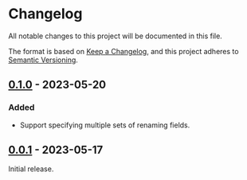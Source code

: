 # Changelog

All notable changes to this project will be documented in this file.

The format is based on [Keep a Changelog](https://keepachangelog.com/en/1.0.0/),
and this project adheres to [Semantic Versioning](https://semver.org/spec/v2.0.0.html).

## [0.1.0] - 2023-05-20

### Added

-   Support specifying multiple sets of renaming fields.

## [0.0.1] - 2023-05-17

Initial release.

[0.1.0]: https://github.com/abdnh/anki-rename-media/commits/0.1.0...HEAD
[0.0.1]: https://github.com/abdnh/anki-rename-media/commits/0.0.1...0.1.0
